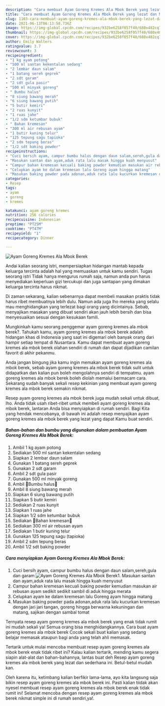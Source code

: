 ```yaml
---
description: "Cara membuat Ayam Goreng Kremes Ala Mbok Berek yang lezat dan Mudah Dibuat"
title: "Cara membuat Ayam Goreng Kremes Ala Mbok Berek yang lezat dan Mudah Dibuat"
slug: 1103-cara-membuat-ayam-goreng-kremes-ala-mbok-berek-yang-lezat-dan-mudah-dibuat
date: 2021-06-13T06:13:58.736Z
image: https://img-global.cpcdn.com/recipes/932be6258f057f40/680x482cq70/ayam-goreng-kremes-ala-mbok-berek-foto-resep-utama.jpg
thumbnail: https://img-global.cpcdn.com/recipes/932be6258f057f40/680x482cq70/ayam-goreng-kremes-ala-mbok-berek-foto-resep-utama.jpg
cover: https://img-global.cpcdn.com/recipes/932be6258f057f40/680x482cq70/ayam-goreng-kremes-ala-mbok-berek-foto-resep-utama.jpg
author: Emily Walters
ratingvalue: 3.7
reviewcount: 3
recipeingredient:
- "1 kg ayam potong"
- "500 ml santan kekentalan sedang"
- "2 lembar daun salam"
- "1 batang sereh geprek"
- "2 sdt garam"
- "2 sdt gula pasir"
- "500 ml minyak goreng"
- " Bumbu halus"
- "8 siung bawang merah"
- "6 siung bawang putih"
- "5 butir kemiri"
- "2 ruas kunyit"
- "1 ruas jahe"
- "1/2 sdm ketumbar bubuk"
- " Bahan kremesan"
- "300 ml air rebusan ayam"
- "1 butir kuning telur"
- "125 tepung sagu tapioka"
- "2 sdm tepung beras"
- "1/2 sdt baking powder"
recipeinstructions:
- "Cuci bersih ayam, campur bumbu halus dengan daun salam,sereh,gula dan garam"
- "Masukan santan dan ayam,aduk rata lalu masak hingga kuah menyusut"
- "Campur bahan kremesan kecuali baking powder kemudian masukan air rebusan ayam sedikit sedikit sambil di aduk hingga merata"
- "Celupkan ayam ke dalam kremesan lalu Goreng ayam hingga matang"
- "Masukan baking powder pada adonan,aduk rata lalu kucurkan kremesan dengan jari jari tangan, goreng hingga berwarna kekuningan dan matang, sajikan dengan sambal tomat"
categories:
- Resep
tags:
- ayam
- goreng
- kremes

katakunci: ayam goreng kremes 
nutrition: 256 calories
recipecuisine: Indonesian
preptime: "PT25M"
cooktime: "PT47M"
recipeyield: "1"
recipecategory: Dinner

---
```



![Ayam Goreng Kremes Ala Mbok Berek](https://img-global.cpcdn.com/recipes/932be6258f057f40/680x482cq70/ayam-goreng-kremes-ala-mbok-berek-foto-resep-utama.jpg)

Andai kalian seorang istri, mempersiapkan hidangan mantab kepada keluarga tercinta adalah hal yang memuaskan untuk kamu sendiri. Tugas seorang istri Tidak hanya mengurus rumah saja, namun anda pun harus menyediakan keperluan gizi tercukupi dan juga santapan yang dimakan keluarga tercinta harus nikmat.

Di zaman  sekarang, kalian sebenarnya dapat membeli masakan praktis tidak harus ribet membuatnya lebih dulu. Namun ada juga lho mereka yang selalu mau menghidangkan yang terlezat bagi orang yang dicintainya. Sebab, menyajikan masakan yang dibuat sendiri akan jauh lebih bersih dan bisa menyesuaikan sesuai dengan kesukaan famili. 



Mungkinkah kamu seorang penggemar ayam goreng kremes ala mbok berek?. Tahukah kamu, ayam goreng kremes ala mbok berek adalah hidangan khas di Indonesia yang saat ini digemari oleh banyak orang dari hampir setiap tempat di Nusantara. Kamu dapat membuat ayam goreng kremes ala mbok berek olahan sendiri di rumah dan dapat dijadikan camilan favorit di akhir pekanmu.

Anda jangan bingung jika kamu ingin memakan ayam goreng kremes ala mbok berek, sebab ayam goreng kremes ala mbok berek tidak sulit untuk didapatkan dan kalian pun boleh mengolahnya sendiri di tempatmu. ayam goreng kremes ala mbok berek boleh diolah memalui bermacam cara. Sekarang sudah banyak sekali resep kekinian yang membuat ayam goreng kremes ala mbok berek semakin nikmat.

Resep ayam goreng kremes ala mbok berek juga mudah sekali untuk dibuat, lho. Anda tidak usah ribet-ribet untuk membeli ayam goreng kremes ala mbok berek, lantaran Anda bisa menyiapkan di rumah sendiri. Bagi Kita yang hendak mencobanya, di bawah ini adalah resep menyajikan ayam goreng kremes ala mbok berek yang lezat yang dapat Kamu buat sendiri.

<!--inarticleads1-->

##### Bahan-bahan dan bumbu yang digunakan dalam pembuatan Ayam Goreng Kremes Ala Mbok Berek:

1. Ambil 1 kg ayam potong
1. Sediakan 500 ml santan kekentalan sedang
1. Siapkan 2 lembar daun salam
1. Gunakan 1 batang sereh geprek
1. Gunakan 2 sdt garam
1. Ambil 2 sdt gula pasir
1. Gunakan 500 ml minyak goreng
1. Ambil  🌸Bumbu halus🌸
1. Ambil 8 siung bawang merah
1. Siapkan 6 siung bawang putih
1. Siapkan 5 butir kemiri
1. Sediakan 2 ruas kunyit
1. Siapkan 1 ruas jahe
1. Siapkan 1/2 sdm ketumbar bubuk
1. Sediakan  🌸Bahan kremesan🌸
1. Sediakan 300 ml air rebusan ayam
1. Sediakan 1 butir kuning telur
1. Gunakan 125 tepung sagu (tapioka)
1. Ambil 2 sdm tepung beras
1. Ambil 1/2 sdt baking powder




<!--inarticleads2-->

##### Cara menyiapkan Ayam Goreng Kremes Ala Mbok Berek:

1. Cuci bersih ayam, campur bumbu halus dengan daun salam,sereh,gula dan garam
<img src="https://img-global.cpcdn.com/steps/aad6c18fce2541f6/160x128cq70/ayam-goreng-kremes-ala-mbok-berek-langkah-memasak-1-foto.jpg" alt="Ayam Goreng Kremes Ala Mbok Berek">1. Masukan santan dan ayam,aduk rata lalu masak hingga kuah menyusut
1. Campur bahan kremesan kecuali baking powder kemudian masukan air rebusan ayam sedikit sedikit sambil di aduk hingga merata
1. Celupkan ayam ke dalam kremesan lalu Goreng ayam hingga matang
1. Masukan baking powder pada adonan,aduk rata lalu kucurkan kremesan dengan jari jari tangan, goreng hingga berwarna kekuningan dan matang, sajikan dengan sambal tomat




Ternyata resep ayam goreng kremes ala mbok berek yang enak tidak rumit ini mudah sekali ya! Semua orang bisa menghidangkannya. Cara buat ayam goreng kremes ala mbok berek Cocok sekali buat kalian yang sedang belajar memasak ataupun bagi anda yang telah ahli memasak.

Tertarik untuk mulai mencoba membuat resep ayam goreng kremes ala mbok berek enak tidak ribet ini? Kalau kalian tertarik, mending kamu segera siapin alat-alat dan bahan-bahannya, lantas buat deh Resep ayam goreng kremes ala mbok berek yang lezat dan sederhana ini. Betul-betul mudah kan. 

Oleh karena itu, ketimbang kalian berfikir lama-lama, ayo kita langsung saja bikin resep ayam goreng kremes ala mbok berek ini. Pasti kalian tiidak akan nyesel membuat resep ayam goreng kremes ala mbok berek enak tidak rumit ini! Selamat mencoba dengan resep ayam goreng kremes ala mbok berek nikmat simple ini di rumah sendiri,ya!.

